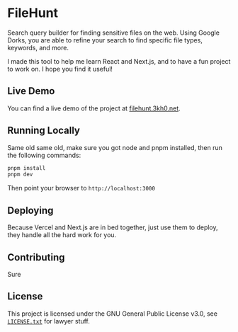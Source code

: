 # FileHunt

Search query builder for finding sensitive files on the web. Using Google Dorks, you are able to refine your search to find specific file types, keywords, and more.

I made this tool to help me learn React and Next.js, and to have a fun project to work on. I hope you find it useful!

## Live Demo

You can find a live demo of the project at [filehunt.3kh0.net](https://filehunt.3kh0.net).

## Running Locally

Same old same old, make sure you got node and pnpm installed, then run the following commands:

```bash
pnpm install
pnpm dev
```

Then point your browser to `http://localhost:3000`

## Deploying

Because Vercel and Next.js are in bed together, just use them to deploy, they handle all the hard work for you.

## Contributing

Sure

## License

This project is licensed under the GNU General Public License v3.0, see [`LICENSE.txt`](LICENSE.txt) for lawyer stuff.
